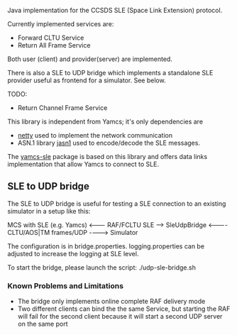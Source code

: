 Java implementation for the CCSDS SLE (Space Link Extension) protocol.

Currently implemented services are:
 - Forward CLTU Service
 - Return All Frame Service
 
 Both user (client) and provider(server) are implemented.
 
 There is also a SLE to UDP bridge which implements a standalone SLE provider useful as frontend for a simulator.
 See below.
 
 TODO:
 - Return Channel Frame Service 
 
 
 This library is independent from Yamcs; it's only dependencies are 
 - [netty](https://netty.io/) used to implement the network communication
 - ASN.1 library [jasn1](https://www.beanit.com/asn1/) used to encode/decode the SLE messages.
 
 The [yamcs-sle](http://github.com/yamcs) package is based on this library and  offers data links implementation that allow Yamcs to connect to SLE.
 
 
## SLE to UDP bridge

The SLE to UDP bridge is useful for testing a SLE connection to an existing simulator in a setup like this:

MCS with SLE (e.g. Yamcs) <--- RAF/FCLTU SLE --> SleUdpBridge <---- CLTU/AOS|TM frames/UDP ----> Simulator

The configuration is in bridge.properties. logging.properties can be adjusted to increase the logging at SLE level.

To start the bridge, please launch the script:
./udp-sle-bridge.sh


### Known Problems and Limitations

* The bridge only implements online complete RAF delivery mode
* Two different clients can bind the the same Service, but starting the RAF will fail for the second client because it will start a second UDP server on the same port


 
